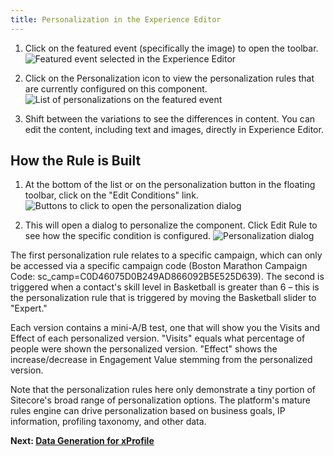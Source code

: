 ```yaml
---
title: Personalization in the Experience Editor
---
```


1. Click on the featured event (specifically the image) to open the toolbar.
   ![Featured event selected in the Experience Editor](https://mss-p-006-delivery.sitecorecontenthub.cloud/api/public/content/89247005e5d54861a06ad49dcd48ae93?v=83f668a4)

2. Click on the Personalization icon to view the personalization rules that are currently configured on this component.
   ![List of personalizations on the featured event](https://mss-p-006-delivery.sitecorecontenthub.cloud/api/public/content/d5e9e9c4f20c45a1a3a91a2927e18858?v=1ecafb8d)

3. Shift between the variations to see the differences in content.
   You can edit the content, including text and images, directly in Experience Editor.

## How the Rule is Built

1. At the bottom of the list or on the personalization button in the floating toolbar, click on the "Edit Conditions" link.
   ![Buttons to click to open the personalization dialog](https://mss-p-006-delivery.sitecorecontenthub.cloud/api/public/content/85734b3b736a41fa942a803cc6015ef7?v=e39a1741)

2. This will open a dialog to personalize the component. Click Edit Rule to see how the specific condition is configured.
   ![Personalization dialog](https://mss-p-006-delivery.sitecorecontenthub.cloud/api/public/content/3a315b1e478f45afa3b24f9fcaf7e4e7?v=727b7d53)

The first personalization rule relates to a specific campaign, which can only be accessed via a specific campaign code (Boston Marathon Campaign Code: sc_camp=C0D46075D0B249AD866092B5E525D639). The second is triggered when a contact's skill level in Basketball is greater than 6 – this is the personalization rule that is triggered by moving the Basketball slider to "Expert."

Each version contains a mini-A/B test, one that will show you the Visits and Effect of each personalized version. "Visits" equals what percentage of people were shown the personalized version. "Effect" shows the increase/decrease in Engagement Value stemming from the personalized version.

Note that the personalization rules here only demonstrate a tiny portion of Sitecore's broad range of personalization options. The platform's mature rules engine can drive personalization based on business goals, IP information, profiling taxonomy, and other data.

**Next: [Data Generation for xProfile](/trials/jss-connected-demo/exploring-sitecore/xprofile)**

